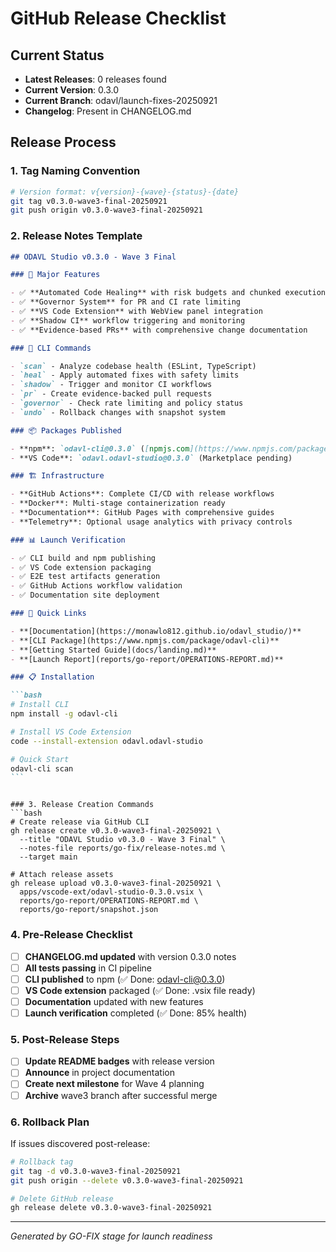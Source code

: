# GitHub Release Checklist

## Current Status

- **Latest Releases**: 0 releases found
- **Current Version**: 0.3.0
- **Current Branch**: odavl/launch-fixes-20250921
- **Changelog**: Present in CHANGELOG.md

## Release Process

### 1. Tag Naming Convention

```bash
# Version format: v{version}-{wave}-{status}-{date}
git tag v0.3.0-wave3-final-20250921
git push origin v0.3.0-wave3-final-20250921
```

### 2. Release Notes Template

````markdown
## ODAVL Studio v0.3.0 - Wave 3 Final

### 🎯 Major Features

- ✅ **Automated Code Healing** with risk budgets and chunked execution
- ✅ **Governor System** for PR and CI rate limiting
- ✅ **VS Code Extension** with WebView panel integration
- ✅ **Shadow CI** workflow triggering and monitoring
- ✅ **Evidence-based PRs** with comprehensive change documentation

### 🔧 CLI Commands

- `scan` - Analyze codebase health (ESLint, TypeScript)
- `heal` - Apply automated fixes with safety limits
- `shadow` - Trigger and monitor CI workflows
- `pr` - Create evidence-backed pull requests
- `governor` - Check rate limiting and policy status
- `undo` - Rollback changes with snapshot system

### 📦 Packages Published

- **npm**: `odavl-cli@0.3.0` ([npmjs.com](https://www.npmjs.com/package/odavl-cli))
- **VS Code**: `odavl.odavl-studio@0.3.0` (Marketplace pending)

### 🏗️ Infrastructure

- **GitHub Actions**: Complete CI/CD with release workflows
- **Docker**: Multi-stage containerization ready
- **Documentation**: GitHub Pages with comprehensive guides
- **Telemetry**: Optional usage analytics with privacy controls

### 📊 Launch Verification

- ✅ CLI build and npm publishing
- ✅ VS Code extension packaging
- ✅ E2E test artifacts generation
- ✅ GitHub Actions workflow validation
- ✅ Documentation site deployment

### 🔗 Quick Links

- **[Documentation](https://monawlo812.github.io/odavl_studio/)**
- **[CLI Package](https://www.npmjs.com/package/odavl-cli)**
- **[Getting Started Guide](docs/landing.md)**
- **[Launch Report](reports/go-report/OPERATIONS-REPORT.md)**

### 📋 Installation

```bash
# Install CLI
npm install -g odavl-cli

# Install VS Code Extension
code --install-extension odavl.odavl-studio

# Quick Start
odavl-cli scan
```
````

````

### 3. Release Creation Commands
```bash
# Create release via GitHub CLI
gh release create v0.3.0-wave3-final-20250921 \
  --title "ODAVL Studio v0.3.0 - Wave 3 Final" \
  --notes-file reports/go-fix/release-notes.md \
  --target main

# Attach release assets
gh release upload v0.3.0-wave3-final-20250921 \
  apps/vscode-ext/odavl-studio-0.3.0.vsix \
  reports/go-report/OPERATIONS-REPORT.md \
  reports/go-report/snapshot.json
````

### 4. Pre-Release Checklist

- [ ] **CHANGELOG.md updated** with version 0.3.0 notes
- [ ] **All tests passing** in CI pipeline
- [ ] **CLI published** to npm (✅ Done: odavl-cli@0.3.0)
- [ ] **VS Code extension** packaged (✅ Done: .vsix file ready)
- [ ] **Documentation** updated with new features
- [ ] **Launch verification** completed (✅ Done: 85% health)

### 5. Post-Release Steps

- [ ] **Update README badges** with release version
- [ ] **Announce** in project documentation
- [ ] **Create next milestone** for Wave 4 planning
- [ ] **Archive** wave3 branch after successful merge

### 6. Rollback Plan

If issues discovered post-release:

```bash
# Rollback tag
git tag -d v0.3.0-wave3-final-20250921
git push origin --delete v0.3.0-wave3-final-20250921

# Delete GitHub release
gh release delete v0.3.0-wave3-final-20250921
```

---

_Generated by GO-FIX stage for launch readiness_
